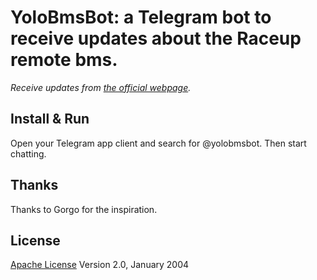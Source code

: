 # YoloBmsBot: a Telegram bot to receive updates about the Raceup remote bms.
*Receive updates from [the official webpage](https://sites.google.com/view/raceupbms).*


## Install & Run
Open your Telegram app client and search for @yolobmsbot. Then start chatting.


## Thanks
Thanks to Gorgo for the inspiration. 


## License
[Apache License](http://www.apache.org/licenses/LICENSE-2.0) Version 2.0, January 2004
